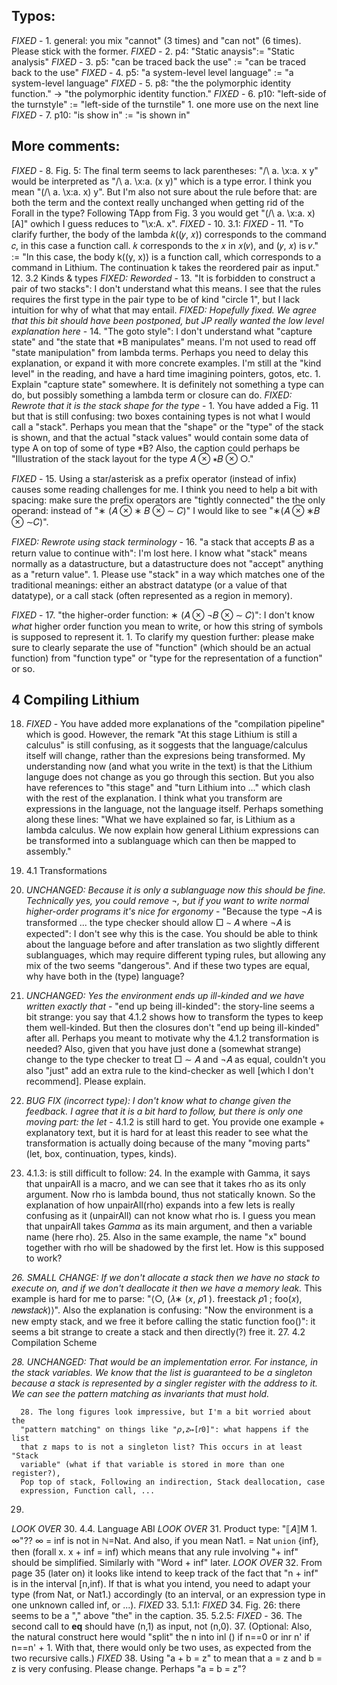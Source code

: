 ## Typos:
*FIXED* - 1. general: you mix "cannot" (3 times) and "can not" (6 times). Please stick with the former.
*FIXED* - 2. p4: "Static anaysis":= "Static analysis"
*FIXED* - 3. p5: "can be traced back the use" :=
                 "can be traced back to the use"
*FIXED* - 4. p5: "a system-level level language" :=
                 "a system-level language"
*FIXED* - 5. p8: "the the polymorphic identity function." →
                 "the polymorphic identity function."
*FIXED* - 6. p10: "left-side of the turnstyle" :=
                  "left-side of the turnstile" 1. one more use on the next line
*FIXED* - 7. p10: "is show in" := "is shown in"

## More comments:

*FIXED* - 8. Fig. 5: The final term seems to lack parentheses: "/\ a. \x:a.
            x y" would be interpreted as "/\ a. \x:a. (x y)" which is a type error. I think
            you mean "(/\ a. \x:a. x) y". But I'm also not sure about the rule before that:
            are both the term and the context really unchanged when getting rid of the
            Forall in the type? Following TApp from Fig. 3 you would get "(/\ a. \x:a. x)[A]" 
            owhich I guess reduces to "\x:A. x".
*FIXED* - 10. 3.1:
*FIXED* - 11. "To clarify further, the body of the lambda 𝑘((𝑦, 𝑥)) corresponds to the command 𝑐, in this case a function call. 𝑘 corresponds to the 𝑥 in 𝑥(𝑣), and (𝑦, 𝑥) is 𝑣." :=
              "In this case, the body k((y, x)) is a function call, which corresponds to a command in Lithium. The continuation k takes the reordered pair as input."
12. 3.2 Kinds & types
  *FIXED: Reworded* - 13. "It is forbidden to construct a pair of two stacks": I don't understand
      what this means. I see that the rules requires the first type in the pair
      type to be of kind "circle 1", but I lack intuition for why of what that
      may entail.
*FIXED: Hopefully fixed. We agree that this bit should have been postponed, but JP really wanted the low level explanation here* - 14. "The goto style": I don't understand what "capture state" and "the state
      that *B manipulates" means. I'm not used to read off "state manipulation"
      from lambda terms. Perhaps you need to delay this explanation, or expand
      it with more concrete examples. I'm still at the "kind level" in the
      reading, and have a hard time imagining pointers, gotos, etc.
    1. Explain "capture state" somewhere. It is definitely not something a type
       can do, but possibly something a lambda term or closure can do. 
*FIXED: Rewrote that it is the stack shape for the type* - 
    1. You have added a Fig. 11 but that is still confusing: two boxes
       containing types is not what I would call a "stack". Perhaps you mean
       that the "shape" or the "type" of the stack is shown, and that the
       actual "stack values" would contain some data of type A on top of some
       of type *B?
      Also, the caption could perhaps be "Illustration of the stack layout for the type 𝐴 ⊗ ∗𝐵 ⊗ ○."

*FIXED* - 15. Using a star/asterisk as a prefix operator (instead of infix) causes some
          reading challenges for me. I think you need to help a bit with spacing:
          make sure the prefix operators are "tightly connected" the the only
          operand: instead of "∗ (𝐴 ⊗ ∗ 𝐵 ⊗ ∼ 𝐶)" I would like to see "∗(𝐴 ⊗ ∗𝐵
          ⊗ ∼𝐶)".

*FIXED: Rewrote using stack terminology* - 
   16. "a stack that accepts 𝐵 as a return value to continue with": I'm lost
      here. I know what "stack" means normally as a datastructure, but
      a datastructure does not "accept" anything as a "return value".
    1. Please use "stack" in a way which matches one of the traditional
       meanings: either an abstract datatype (or a value of that datatype), or
       a call stack (often represented as a region in memory).

*FIXED* - 17. "the higher-order function: ∗ (𝐴 ⊗ ¬𝐵 ⊗ ∼ 𝐶)": I don't know _what_ higher
              order function you mean to write, or how this string of symbols is
              supposed to represent it.
    1. To clarify my question further: please make sure to clearly separate the
       use of "function" (which should be an actual function) from "function
       type" or "type for the representation of a function" or so.

## 4 Compiling Lithium

18. *FIXED* - You have added more explanations of the "compilation pipeline" which is
    good. However, the remark "At this stage Lithium is still a calculus" is still
    confusing, as it soggests that the language/calculus itself will change, rather
    than the expresions being transformed. My understanding now (and what you write
    in the text) is that the Lithium languge does not change as you go through this
    section. But you also have references to "this stage" and "turn Lithium into
    ..." which clash with the rest of the explanation. I think what you transform
    are expressions in the language, not the language itself. Perhaps something
    along these lines: "What we have explained so far, is Lithium as a lambda
    calculus. We now explain how general Lithium expressions can be transformed
    into a sublanguage which can then be mapped to assembly."
19. 4.1 Transformations
  20. *UNCHANGED: Because it is only a sublanguage now this should be fine. Technically yes, you could remove ¬, but if you want to write normal higher-order programs it's nice for ergonomy* - 
      "Because the type ¬𝐴 is transformed ... the type checker should allow
      □ ∼ 𝐴 where ¬𝐴 is expected": I don't see why this is the case. You should
      be able to think about the language before and after translation as two
      slightly different sublanguages, which may require different typing
      rules, but allowing any mix of the two seems "dangerous". And if these
      two types are equal, why have both in the (type) language?

  21. *UNCHANGED: Yes the environment ends up ill-kinded and we have written exactly that* - 
      "end up being ill-kinded": the story-line seems a bit strange: you say
      that 4.1.2 shows how to transform the types to keep them well-kinded. But
      then the closures don't "end up being ill-kinded" after all. Perhaps you
      meant to motivate why the 4.1.2 transformation is needed? Also, given
      that you have just done a (somewhat strange) change to the type checker
      to treat □ ∼ 𝐴 and ¬𝐴 as equal, couldn't you also "just" add an extra
      rule to the kind-checker as well [which I don't recommend]. Please
      explain.

  22. *BUG FIX (incorrect type): I don't know what to change given the feedback. I agree that it is a bit hard to follow, but there is only one moving part: the let* - 
      4.1.2 is still hard to get. You provide one example + explanatory text,
      but it is hard for at least this reader to see what the transformation is
      actually doing because of the many "moving parts" (let, box,
      continuation, types, kinds).

  23. 4.1.3: is still difficult to follow:
    24. In the example with Gamma, it says that unpairAll is a macro, and we
        can see that it takes rho as its only argument. Now rho is lambda
        bound, thus not statically known. So the explanation of how
        unpairAll(rho) expands into a few lets is really confusing as it
        (unpairAll) can not know what rho is. I guess you mean that unpairAll
        takes _Gamma_ as its main argument, and then a variable name (here
        rho).
    25. Also in the same example, the name "x" bound together with rho will be
        shadowed by the first let. How is this supposed to work?

*26. SMALL CHANGE: If we don't allocate a stack then we have no stack to execute on, and if we don't deallocate it then we have a memory leak.*
        This example is hard for me to parse: "⟨○, (𝜆∗ (𝑥, 𝜌1 ). freestack 𝜌1
        ; foo(𝑥), 𝑛𝑒𝑤𝑠𝑡𝑎𝑐𝑘)⟩". Also the explanation is confusing: "Now the
        environment is a new empty stack, and we free it before calling the
        static function foo()": it seems a bit strange to create a stack and
        then directly(?) free it.
27. 4.2 Compilation Scheme

*28. UNCHANGED: That would be an implementation error. For instance, in the stack
      variables. We know that the list is guaranteed to be a singleton because
      a stack is represented by a singler register with the address to it.
      We can see the pattern matching as invariants that must hold.*

      28. The long figures look impressive, but I'm a bit worried about the
      "pattern matching" on things like "𝜌,𝑧↦[𝑟0]": what happens if the list
      that z maps to is not a singleton list? This occurs in at least "Stack
      variable" (what if that variable is stored in more than one register?),
      Pop top of stack, Following an indirection, Stack deallocation, case
      expression, Function call, ...
  29.       
*LOOK OVER* 30. 4.4. Language ABI
  *LOOK OVER* 31. Product type: "⟦𝐴⟧M 1. ∞"?? ∞ = inf is not in ℕ=Nat. And also, if you
      mean Nat1. = Nat `union` {inf}, then (forall x. x + inf = inf) which
      means that any rule involving "+ inf" should be simplified. Similarly
      with "Word + inf" later.
  *LOOK OVER* 32. From page 35 (later on) it looks like intend to keep track of the fact
      that "n + inf" is in the interval [n,inf). If that is what you intend,
      you need to adapt your type (from Nat, or Nat1.) accordingly (to an
      interval, or an expression type in one unknown called inf, or ...).
*FIXED* 33. 5.1.1:
  *FIXED* 34. Fig. 26: there seems to be a "," above "the" in the caption.
35. 5.2.5:
  *FIXED* - 36. The second call to __eq__ should have (n,1) as input, not (n,0).
  37. (Optional: Also, the natural construct here would "split" the n into inl
      () if n==0 or inr n' if n==n' + 1. With that, there would only be two
      uses, as expected from the two recursive calls.)
  *FIXED* 38. Using "a + b = z" to mean that a = z and b = z is very confusing. Please change. Perhaps "a = b = z"?
